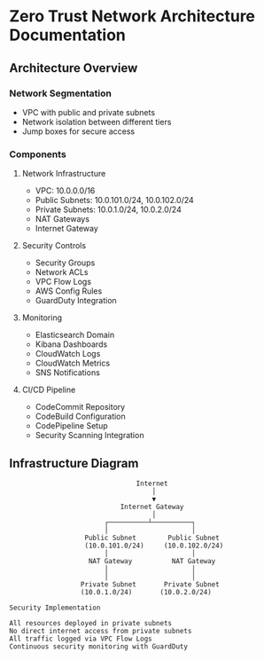 # Zero Trust Network Architecture Documentation

## Architecture Overview

### Network Segmentation
- VPC with public and private subnets
- Network isolation between different tiers
- Jump boxes for secure access

### Components
1. Network Infrastructure
   - VPC: 10.0.0.0/16
   - Public Subnets: 10.0.101.0/24, 10.0.102.0/24
   - Private Subnets: 10.0.1.0/24, 10.0.2.0/24
   - NAT Gateways
   - Internet Gateway

2. Security Controls
   - Security Groups
   - Network ACLs
   - VPC Flow Logs
   - AWS Config Rules
   - GuardDuty Integration

3. Monitoring
   - Elasticsearch Domain
   - Kibana Dashboards
   - CloudWatch Logs
   - CloudWatch Metrics
   - SNS Notifications

4. CI/CD Pipeline
   - CodeCommit Repository
   - CodeBuild Configuration
   - CodePipeline Setup
   - Security Scanning Integration

## Infrastructure Diagram
```ascii
                                Internet
                                    │
                                    ▼
                            Internet Gateway
                                    │
                        ┌──────────┴──────────┐
                        │                     │
                   Public Subnet        Public Subnet
                   (10.0.101.0/24)     (10.0.102.0/24)
                        │                     │
                    NAT Gateway          NAT Gateway
                        │                     │
                        │                     │
                  Private Subnet       Private Subnet
                  (10.0.1.0/24)       (10.0.2.0/24)

Security Implementation

All resources deployed in private subnets
No direct internet access from private subnets
All traffic logged via VPC Flow Logs
Continuous security monitoring with GuardDuty